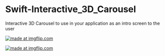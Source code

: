 # Swift-Interactive_3D_Carousel

Interactive 3D Carousel to use in your application as an intro screen to the user

<a href="https://giphy.com/gifs/f9qnrrHgkuDuaWWHJS"><img src="https://giphy.com/gifs/f9qnrrHgkuDuaWWHJS.gif" title="made at imgflip.com"/></a>

<a href="https://imgflip.com/gif/342tzj"><img src="https://i.imgflip.com/342tzj.gif" title="made at imgflip.com"/></a>
